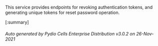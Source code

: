 






This service provides endpoints for revoking authentication tokens, and generating unique tokens for reset password operation.

[:summary]

###### Auto generated by Pydio Cells Enterprise Distribution v3.0.2 on 26-Nov-2021
